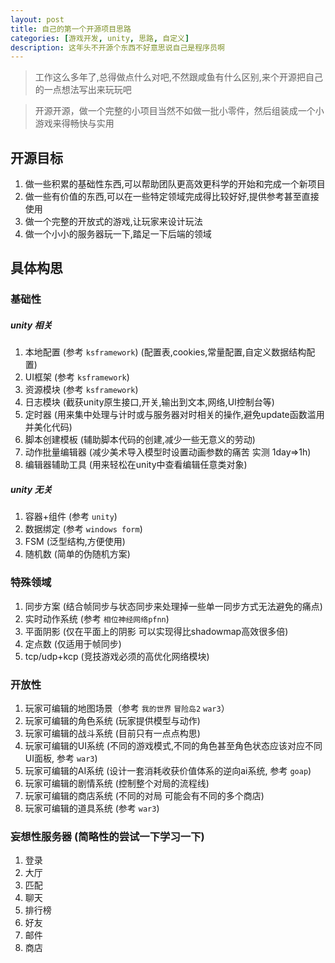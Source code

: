 ```yaml
---
layout: post
title: 自己的第一个开源项目思路
categories: [游戏开发, unity, 思路, 自定义]
description: 这年头不开源个东西不好意思说自己是程序员啊
---
```


> 工作这么多年了,总得做点什么对吧,不然跟咸鱼有什么区别,来个开源把自己的一点想法写出来玩玩吧

> 开源开源，做一个完整的小项目当然不如做一批小零件，然后组装成一个小游戏来得畅快与实用

## 开源目标

1. 做一些积累的基础性东西,可以帮助团队更高效更科学的开始和完成一个新项目
1. 做一些有价值的东西,可以在一些特定领域完成得比较好好,提供参考甚至直接使用
1. 做一个完整的开放式的游戏,让玩家来设计玩法
1. 做一个小小的服务器玩一下,踏足一下后端的领域

## 具体构思

### 基础性
##### unity 相关
1. 本地配置 (参考 `ksframework`) (配置表,cookies,常量配置,自定义数据结构配置)
1. UI框架 (参考 `ksframework`)
1. 资源模块 (参考 `ksframework`)
1. 日志模块 (截获unity原生接口,开关,输出到文本,网络,UI控制台等)
1. 定时器 (用来集中处理与计时或与服务器对时相关的操作,避免update函数滥用并美化代码)
1. 脚本创建模板 (辅助脚本代码的创建,减少一些无意义的劳动)
1. 动作批量编辑器 (减少美术导入模型时设置动画参数的痛苦 实测 1day=>1h)
1. 编辑器辅助工具 (用来轻松在unity中查看编辑任意类对象)

##### unity 无关
1. 容器+组件 (参考 `unity`)
1. 数据绑定 (参考 `windows form`)
1. FSM (泛型结构,方便使用)
1. 随机数 (简单的伪随机方案)

### 特殊领域
1. 同步方案 (结合帧同步与状态同步来处理掉一些单一同步方式无法避免的痛点)
1. 实时动作系统 (参考 `相位神经网络pfnn`)
1. 平面阴影 (仅在平面上的阴影 可以实现得比shadowmap高效很多倍)
1. 定点数 (仅适用于帧同步)
1. tcp/udp+kcp (竞技游戏必须的高优化网络模块)

### 开放性
1. 玩家可编辑的地图场景（参考 `我的世界` `冒险岛2` `war3`）
1. 玩家可编辑的角色系统 (玩家提供模型与动作)
1. 玩家可编辑的战斗系统 (目前只有一点点构思)
1. 玩家可编辑的UI系统 (不同的游戏模式,不同的角色甚至角色状态应该对应不同UI面板, 参考 `war3`)
1. 玩家可编辑的AI系统 (设计一套消耗收获价值体系的逆向ai系统, 参考 `goap`)
1. 玩家可编辑的剧情系统 (控制整个对局的流程线)
1. 玩家可编辑的商店系统 (不同的对局 可能会有不同的多个商店)
1. 玩家可编辑的道具系统 (参考 `war3`)

### 妄想性服务器 (简略性的尝试一下学习一下)
1. 登录
1. 大厅
1. 匹配
1. 聊天
1. 排行榜
1. 好友
1. 邮件
1. 商店